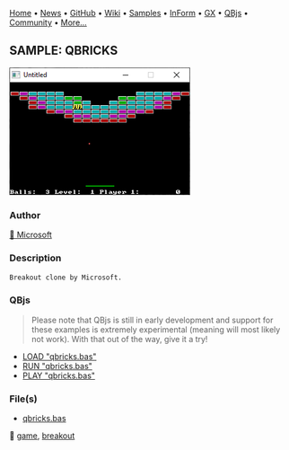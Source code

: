 [Home](https://qb64.com) • [News](../../news.md) • [GitHub](https://github.com/QB64Official/qb64) • [Wiki](wiki.md) • [Samples](../../samples.md) • [InForm](../../inform.md) • [GX](../../gx.md) • [QBjs](../../qbjs.md) • [Community](../../community.md) • [More...](../../more.md)

## SAMPLE: QBRICKS

![screenshot.png](img/screenshot.png)

### Author

[🐝 Microsoft](../microsoft.md) 

### Description

```text
Breakout clone by Microsoft.
```

### QBjs

> Please note that QBjs is still in early development and support for these examples is extremely experimental (meaning will most likely not work). With that out of the way, give it a try!

* [LOAD "qbricks.bas"](https://qbjs.org/index.html?src=https://qb64.com/samples/qbricks/src/qbricks.bas)
* [RUN "qbricks.bas"](https://qbjs.org/index.html?mode=auto&src=https://qb64.com/samples/qbricks/src/qbricks.bas)
* [PLAY "qbricks.bas"](https://qbjs.org/index.html?mode=play&src=https://qb64.com/samples/qbricks/src/qbricks.bas)

### File(s)

* [qbricks.bas](src/qbricks.bas)

🔗 [game](../game.md), [breakout](../breakout.md)
